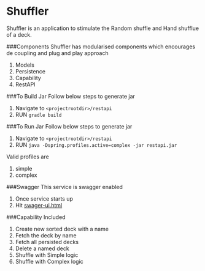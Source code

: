# Shuffler
Shuffler is an application to stimulate the Random shuffle and Hand shufflue of a deck.

###Components
Shuffler has modularised components which encourages de coupling and plug and play approach
  1. Models
  2. Persistence
  3. Capability
  4. RestAPI
  
###To Build Jar
Follow below steps to generate jar
  1. Navigate to ```<projectrootdir>/restapi```
  2. RUN ```gradle build```

  
###To Run Jar
Follow below steps to generate jar
  1. Navigate to ```<projectrootdir>/restapi```
  2. RUN ```java -Dspring.profiles.active=complex -jar restapi.jar```

Valid profiles are
  1. simple
  2. complex

###Swagger
This service is swagger enabled
  1. Once service starts up
  2. Hit [swager-ui.html](http://loacalhost:8080/swager-ui.html)

###Capability Included
  1. Create new sorted deck with a name
  2. Fetch the deck by name
  3. Fetch all persisted decks
  4. Delete a named deck
  5. Shuffle with Simple logic
  6. Shuffle with Complex logic